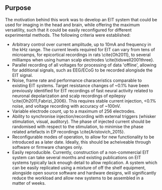 ## Purpose

The motivation behind this work was to develop an EIT system that could be used for imaging in the head and brain, while offering the maximum versatility, such that it could be easily reconfigured for different experimental methods. The following criteria were established:

- Arbitrary control over current amplitude, up to 10mA and frequency in the kHz range. The current levels required for EIT can vary from tens of microamps, for epicortical recordings in rats \cite{Oh2011}, to several milliamps when using human scalp electrodes \cite{tidswell2001three}. 
- Parallel recording of all voltages for processing of data 'offline', allowing for additional signals, such as EEG/ECoG to be recorded alongisde the EIT signal.
- Noise, frame rate and performance characeristics comparable to existing EIT systems. Target resistance changes of ~0.1% have been previously identified for EIT recordings of fast neural activity related to neuronal depolarization and scalp recordings of epilepsy \cite{Oh2011,Fabrizi_2006}. This requires stable current injection, <0.1% noise, and voltage recording with accuracy of ~100nV.
- Variable electrode count, up to a maximum of 256 electrodes.
- Ability to synchronise injection/recording with external triggers (whisker stimulation, visual, auditory). The phase of injected current should be randomised with respect to the stimulation, to minimise the phase related artefacts in EP recordings \cite{Aristovich_2015}.
- Reconfigurable modes of operation, to allow for new functionality to be introduced as a later date. Ideally, this should be acheiveable through software or firmware changes only.
- Easily reproducible. Currently, construction of a non-commercial EIT system can take several months and existing publications on EIT systems typically lack enough detail to allow replication. A system which can be easily replicated using a mixture of off the shelf equipment, alongside open source software and hardware designs, will significantly reduce the workload and allow new systems to be assembled in a matter of weeks.